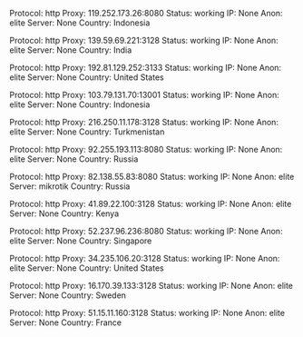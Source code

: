Protocol: http
Proxy: 119.252.173.26:8080
Status: working
IP: None
Anon: elite
Server: None
Country: Indonesia

Protocol: http
Proxy: 139.59.69.221:3128
Status: working
IP: None
Anon: elite
Server: None
Country: India

Protocol: http
Proxy: 192.81.129.252:3133
Status: working
IP: None
Anon: elite
Server: None
Country: United States

Protocol: http
Proxy: 103.79.131.70:13001
Status: working
IP: None
Anon: elite
Server: None
Country: Indonesia

Protocol: http
Proxy: 216.250.11.178:3128
Status: working
IP: None
Anon: elite
Server: None
Country: Turkmenistan

Protocol: http
Proxy: 92.255.193.113:8080
Status: working
IP: None
Anon: elite
Server: None
Country: Russia

Protocol: http
Proxy: 82.138.55.83:8080
Status: working
IP: None
Anon: elite
Server: mikrotik
Country: Russia

Protocol: http
Proxy: 41.89.22.100:3128
Status: working
IP: None
Anon: elite
Server: None
Country: Kenya

Protocol: http
Proxy: 52.237.96.236:8080
Status: working
IP: None
Anon: elite
Server: None
Country: Singapore

Protocol: http
Proxy: 34.235.106.20:3128
Status: working
IP: None
Anon: elite
Server: None
Country: United States

Protocol: http
Proxy: 16.170.39.133:3128
Status: working
IP: None
Anon: elite
Server: None
Country: Sweden

Protocol: http
Proxy: 51.15.11.160:3128
Status: working
IP: None
Anon: elite
Server: None
Country: France

